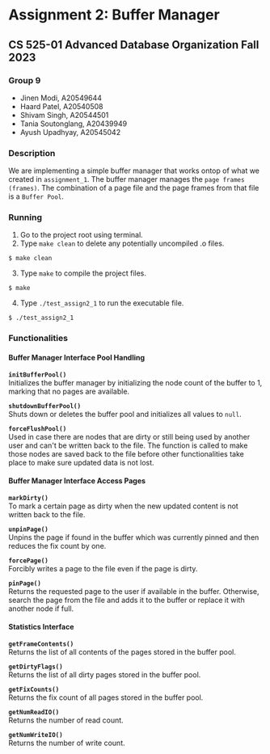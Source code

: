 # Assignment 2: Buffer Manager

## CS 525-01 Advanced Database Organization Fall 2023

### Group 9

- Jinen Modi, A20549644
- Haard Patel, A20540508
- Shivam Singh, A20544501
- Tania Soutonglang, A20439949
- Ayush Upadhyay, A20545042

### Description

We are implementing a simple buffer manager that works ontop of what we created in `assignment_1`. The buffer manager manages the `page frames (frames)`. The combination of a page file and the page frames from that file is a `Buffer Pool`.

### Running

1. Go to the project root using terminal.
2. Type `make clean` to delete any potentially uncompiled .o files.

```
$ make clean
```

3. Type `make` to compile the project files.

```
$ make
```

4. Type `./test_assign2_1` to run the executable file.

```
$ ./test_assign2_1
```

### Functionalities

#### Buffer Manager Interface Pool Handling

**`initBufferPool()`**<br>Initializes the buffer manager by initializing the node count of the buffer to 1, marking that no pages are available.

**`shutdownBufferPool()`**<br>Shuts down or deletes the buffer pool and initializes all values to `null`.

**`forceFlushPool()`**<br>Used in case there are nodes that are dirty or still being used by another user and can't be written back to the file. The function is called to make those nodes are saved back to the file before other functionalities take place to make sure updated data is not lost.

#### Buffer Manager Interface Access Pages

**`markDirty()`**<br>To mark a certain page as dirty when the new updated content is not written back to the file.

**`unpinPage()`**<br>Unpins the page if found in the buffer which was currently pinned and then reduces the fix count by one.

**`forcePage()`**<br>Forcibly writes a page to the file even if the page is dirty.

**`pinPage()`**<br>Returns the requested page to the user if available in the buffer. Otherwise, search the page from the file and adds it to the buffer or replace it with another node if full.

#### Statistics Interface

**`getFrameContents()`**<br>Returns the list of all contents of the pages stored in the buffer pool.

**`getDirtyFlags()`**<br>Returns the list of all dirty pages stored in the buffer pool.

**`getFixCounts()`**<br>Returns the fix count of all pages stored in the buffer pool.

**`getNumReadIO()`**<br>Returns the number of read count.

**`getNumWriteIO()`**<br>Returns the number of write count.
